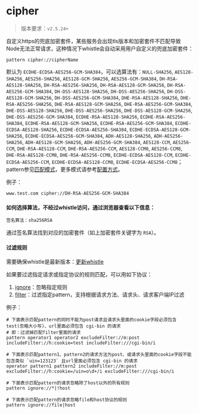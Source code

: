# cipher
> 版本要求：`v2.5.24+`

自定义https的兜底加密套件，某些服务会出现tls版本和加密套件不匹配导致Node无法正常请求，这种情况下whistle会自动采用用户自定义的兜底加密套件：

	pattern cipher://cipherName

默认为 `ECDHE-ECDSA-AES256-GCM-SHA384`，可以选算法有：`NULL-SHA256`, `AES128-SHA256`, `AES256-SHA256`, `AES128-GCM-SHA256`, `AES256-GCM-SHA384`, `DH-RSA-AES128-SHA256`, `DH-RSA-AES256-SHA256`, `DH-RSA-AES128-GCM-SHA256`, `DH-RSA-AES256-GCM-SHA384`, `DH-DSS-AES128-SHA256`, `DH-DSS-AES256-SHA256`, `DH-DSS-AES128-GCM-SHA256`, `DH-DSS-AES256-GCM-SHA384`, `DHE-RSA-AES128-SHA256`, `DHE-RSA-AES256-SHA256`, `DHE-RSA-AES128-GCM-SHA256`, `DHE-RSA-AES256-GCM-SHA384`, `DHE-DSS-AES128-SHA256`, `DHE-DSS-AES256-SHA256`, `DHE-DSS-AES128-GCM-SHA256`, `DHE-DSS-AES256-GCM-SHA384`, `ECDHE-RSA-AES128-SHA256`, `ECDHE-RSA-AES256-SHA384`, `ECDHE-RSA-AES128-GCM-SHA256`, `ECDHE-RSA-AES256-GCM-SHA384`, `ECDHE-ECDSA-AES128-SHA256`, `ECDHE-ECDSA-AES256-SHA384`, `ECDHE-ECDSA-AES128-GCM-SHA256`, `ECDHE-ECDSA-AES256-GCM-SHA384`, `ADH-AES128-SHA256`, `ADH-AES256-SHA256`, `ADH-AES128-GCM-SHA256`, `ADH-AES256-GCM-SHA384`, `AES128-CCM`, `AES256-CCM`, `DHE-RSA-AES128-CCM`, `DHE-RSA-AES256-CCM`, `AES128-CCM8`, `AES256-CCM8`, `DHE-RSA-AES128-CCM8`, `DHE-RSA-AES256-CCM8`, `ECDHE-ECDSA-AES128-CCM`, `ECDHE-ECDSA-AES256-CCM`, `ECDHE-ECDSA-AES128-CCM8`, `ECDHE-ECDSA-AES256-CCM8`；pattern参见[匹配模式](../pattern.html)，更多模式请参考[配置方式](../mode.html)。

例子：

	www.test.com cipher://DH-RSA-AES256-GCM-SHA384

#### 如何选择算法，不经过whistle访问，通过浏览器查看以下信息：
``` txt
签名算法：sha256RSA
```

通过签名算法找到对应的加密套件（如上加密套件关键字为 `RSA`）。

#### 过滤规则
需要确保whistle是最新版本：[更新whistle](../update.html)

如果要过滤指定请求或指定协议的规则匹配，可以用如下协议：

1. [ignore](./ignore.html)：忽略指定规则
2. [filter](./filter.html)：过滤指定pattern，支持根据请求方法、请求头、请求客户端IP过滤

例子：

```
# 下面表示匹配pattern的同时不能为post请求且请求头里面的cookie字段必须包含test(忽略大小写)、url里面必须包含 cgi-bin 的请求
# 即：过滤掉匹配filter里面的请求
pattern operator1 operator2 excludeFilter://m:post includeFilter://h:cookie=test includeFilter:///cgi-bin/i

# 下面表示匹配pattern1、pattern2的请求方法为post、或请求头里面的cookie字段不能包含类似 `uin=123123` 且url里面必须包含 cgi-bin 的请求
operator pattern1 pattern2 includeFilter://m:post excludeFilter://h:cookie=/uin=o\d+/i excludeFilter:///cgi-bin/i

# 下面表示匹配pattern的请求忽略除了host以外的所有规则
pattern ignore://*|!host

# 下面表示匹配pattern的请求忽略file和host协议的规则
pattern ignore://file|host
```
